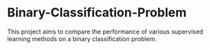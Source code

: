 # Binary-Classification-Problem
This project aims to compare the performance of various supervised learning methods on a binary classification problem.
